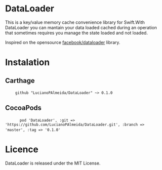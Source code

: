 # DataLoader

This is a key/value memory cache convenience library for Swift.With DataLoader you can mantain your data loaded cached during an operation that sometimes requires you manage the state loaded and not loaded.

Inspired on the opensource [facebook/dataloader](https://github.com/facebook/dataloader) library.

# Instalation

## Carthage   
  ````
    github "LucianoPAlmeida/DataLoader" ~> 0.1.0
  ````
## CocoaPods
  ````
      pod 'DataLoader', :git => 'https://github.com/LucianoPAlmeida/DataLoader.git', :branch => 'master', :tag => '0.1.0'
  ````  
  
# Licence 
DataLoader is released under the MIT License.
